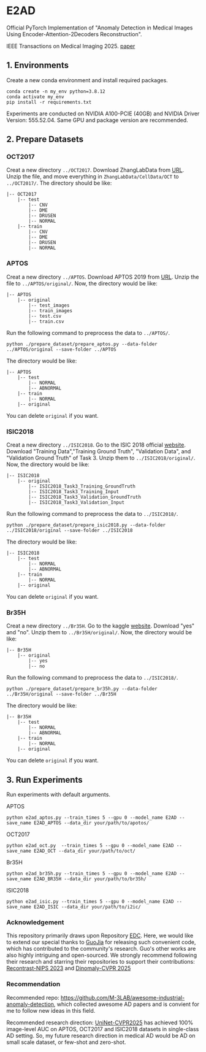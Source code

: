 # E2AD

Official PyTorch Implementation of
"Anomaly Detection in Medical Images Using Encoder-Attention-2Decoders Reconstruction".

IEEE Transactions on Medical Imaging 2025. [paper](https://ieeexplore.ieee.org/document/10979458)

## 1. Environments

Create a new conda environment and install required packages.

```
conda create -n my_env python=3.8.12
conda activate my_env
pip install -r requirements.txt
```
Experiments are conducted on NVIDIA A100-PCIE (40GB) and NVIDIA Driver Version: 555.52.04. Same GPU and package version are recommended. 

## 2. Prepare Datasets
### OCT2017
Creat a new directory `../OCT2017`. Download ZhangLabData from [URL](https://data.mendeley.com/datasets/rscbjbr9sj/3).
Unzip the file, and move everything in `ZhangLabData/CellData/OCT` to `../OCT2017/`. The directory should be like:
```
|-- OCT2017
    |-- test
        |-- CNV
        |-- DME
        |-- DRUSEN
        |-- NORMAL
    |-- train
        |-- CNV
        |-- DME
        |-- DRUSEN
        |-- NORMAL
```

### APTOS
Creat a new directory `../APTOS`.
Download APTOS 2019 from [URL](https://www.kaggle.com/competitions/aptos2019-blindness-detection/data).
Unzip the file to `../APTOS/original/`. Now, the directory would be like:
```
|-- APTOS
    |-- original
        |-- test_images
        |-- train_images
        |-- test.csv
        |-- train.csv
```
Run the following command to preprocess the data to `../APTOS/`.
```
python ./prepare_dataset/prepare_aptos.py --data-folder ../APTOS/original --save-folder ../APTOS
```
The directory would be like:
```
|-- APTOS
    |-- test
        |-- NORMAL
        |-- ABNORMAL
    |-- train
        |-- NORMAL
    |-- original
```
You can delete `original` if you want.

### ISIC2018
Creat a new directory `../ISIC2018`.
Go to the ISIC 2018 official [website](https://challenge.isic-archive.com/data/#2018).
Download "Training Data","Training Ground Truth", "Validation Data", and "Validation Ground Truth" of Task 3.
Unzip them to `../ISIC2018/original/`. Now, the directory would be like:
```
|-- ISIC2018
    |-- original
        |-- ISIC2018_Task3_Training_GroundTruth
        |-- ISIC2018_Task3_Training_Input
        |-- ISIC2018_Task3_Validation_GroundTruth
        |-- ISIC2018_Task3_Validation_Input
```
Run the following command to preprocess the data to `../ISIC2018/`.
```
python ./prepare_dataset/prepare_isic2018.py --data-folder ../ISIC2018/original --save-folder ../ISIC2018
```
The directory would be like:
```
|-- ISIC2018
    |-- test
        |-- NORMAL
        |-- ABNORMAL
    |-- train
        |-- NORMAL
    |-- original
```
You can delete `original` if you want.


### Br35H
Creat a new directory `../Br35H`.
Go to the kaggle [website](https://www.kaggle.com/datasets/ahmedhamada0/brain-tumor-detection).
Download "yes" and "no".
Unzip them to `../Br35H/original/`. Now, the directory would be like:
```
|-- Br35H
    |-- original
        |-- yes
        |-- no
```
Run the following command to preprocess the data to `../ISIC2018/`.
```
python ./prepare_dataset/prepare_br35h.py --data-folder ../Br35H/original --save-folder ../Br35H
```
The directory would be like:
```
|-- Br35H
    |-- test
        |-- NORMAL
        |-- ABNORMAL
    |-- train
        |-- NORMAL
    |-- original
```
You can delete `original` if you want.

## 3. Run Experiments
Run experiments with default arguments.

APTOS
```
python e2ad_aptos.py --train_times 5 --gpu 0 --model_name E2AD --save_name E2AD_APTOS --data_dir your/path/to/apotos/
```

OCT2017
```
python e2ad_oct.py  --train_times 5 --gpu 0 --model_name E2AD --save_name E2AD_OCT --data_dir your/path/to/oct/
```

Br35H
```
python e2ad_br35h.py --train_times 5 --gpu 0 --model_name E2AD --save_name E2AD_BR35H --data_dir your/path/to/br35h/
```

ISIC2018
```
python e2ad_isic.py --train_times 5 --gpu 0 --model_name E2AD --save_name E2AD_ISIC --data_dir your/path/to/i2ic/
```

### Acknowledgement
This repository primarily draws upon Repository [EDC](https://github.com/guojiajeremy/EDC). Here, we would like to extend our special thanks to [GuoJia](https://github.com/guojiajeremy) for releasing such convenient code, which has contributed to the community's research.
Guo's other works are also highly intriguing and open-sourced. We strongly recommend following their research and starring their repositories to support their contributions: [Recontrast-NIPS 2023](https://github.com/guojiajeremy/ReContrast) and [Dinomaly-CVPR 2025](https://github.com/guojiajeremy/Dinomaly)


### Recommendation
Recommended repo: https://github.com/M-3LAB/awesome-industrial-anomaly-detection, which collected awesome AD papers and is convient for me to follow new ideas in this field.

Recommended research direction: [UniNet-CVPR2025](https://github.com/pangdatangtt/UniNet) has achieved 100% image-level AUC on APTOS, OCT2017 and ISIC2018 datasets in single-class AD setting. So, my future research direction in medical AD would be AD on small scale dataset, or few-shot and zero-shot.


